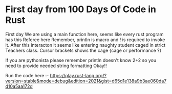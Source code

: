 # First day from 100 Days Of Code in Rust

First day 
We are using a main function here, seems like every rust program has this Referee here 
Remember, println is macro and ! is required to invoke it.
After this interacton it seems like entering naughty student caged in strict Teachers class. Cursor brackets shows the cage {cage or performance ?}

If you are pythonista please remember println doesn't know 2+2 so you need to provide needed string formatting Okay!! 

Run the code here :- https://play.rust-lang.org/?version=stable&mode=debug&edition=2021&gist=d65d1e138a9b3ae060da7d10a5aa172d
